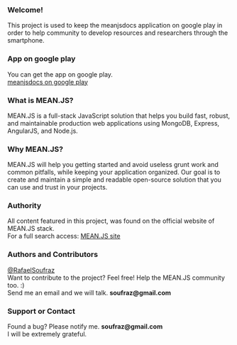 <h3>Welcome!</h3>
<p>This project is used to keep the meanjsdocs application on google play in order to help community to develop resources and researchers through the smartphone.</p>

<h3>App on google play</h3>
<p>You can get the app on google play. <br>
<a href="https://play.google.com/store/apps/developer?id=Equilibra+Digital" target="blank">meanjsdocs on google play</a></p>

<h3>What is MEAN.JS?</h3>
<p>MEAN.JS is a full-stack JavaScript solution that helps you build fast, robust, and maintainable production web applications using MongoDB, Express, AngularJS, and Node.js.</p>

<h3>Why MEAN.JS?</h3>
<p>MEAN.JS will help you getting started and avoid useless grunt work and common pitfalls, while keeping your application organized. Our goal is to create and maintain a simple and readable open-source solution that you can use and trust in your projects.</p>

<h3>Authority</h3>
<p>All content featured in this project, was found on the official website of MEAN.JS stack. <br>
For a full search access: <a href="http://meanjs.org/" target="blank">MEAN.JS site</a></p>

<h3>Authors and Contributors</h3>
<p><a href="http://lmgtfy.com/?q=Rafael+Soufraz" target="blank">@RafaelSoufraz</a>
<br>Want to contribute to the project? Feel free! Help the MEAN.JS community too. :)<br>  
Send me an email and we will talk. <strong>soufraz@gmail.com</strong></p>

<h3>Support or Contact</h3>
<p>Found a bug? Please notify me. <strong>soufraz@gmail.com</strong>
<br>I will be extremely grateful.</p>
